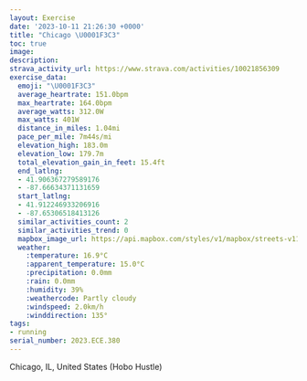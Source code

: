 ```yaml
---
layout: Exercise
date: '2023-10-11 21:26:30 +0000'
title: "Chicago \U0001F3C3"
toc: true
image:
description:
strava_activity_url: https://www.strava.com/activities/10021856309
exercise_data:
  emoji: "\U0001F3C3"
  average_heartrate: 151.0bpm
  max_heartrate: 164.0bpm
  average_watts: 312.0W
  max_watts: 401W
  distance_in_miles: 1.04mi
  pace_per_mile: 7m44s/mi
  elevation_high: 183.0m
  elevation_low: 179.7m
  total_elevation_gain_in_feet: 15.4ft
  end_latlng:
  - 41.906367279589176
  - -87.66634371131659
  start_latlng:
  - 41.912246933206916
  - -87.65306518413126
  similar_activities_count: 2
  similar_activities_trend: 0
  mapbox_image_url: https://api.mapbox.com/styles/v1/mapbox/streets-v11/static/path-5+787af2-1.0(avx~F%7C%7C~uOApDDxECd%40DdD%3F%60CFbDClEHzF%40%7CF%3FB%60%40%5B%40~BElFDxADN%3FhAFbAEvD%40t%40DVJJH%3FzAG~%40%3FhCBvBNvB%40),pin-s-s+e5b22e(-87.65407,41.91089),pin-s-f+89ae00(-87.66649000000001,41.90774)/auto/800x800?access_token=pk.eyJ1Ijoiam9zaGJlY2ttYW4iLCJhIjoiY205eWR2aDd1MWZ6djJrbXc4a3M0bWZleiJ9.XiG9OWkNcZk2QzjJbxLB4A
  weather:
    :temperature: 16.9°C
    :apparent_temperature: 15.0°C
    :precipitation: 0.0mm
    :rain: 0.0mm
    :humidity: 39%
    :weathercode: Partly cloudy
    :windspeed: 2.0km/h
    :winddirection: 135°
tags:
- running
serial_number: 2023.ECE.380
---
```

Chicago, IL, United States (Hobo Hustle)
